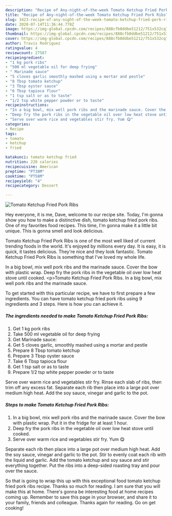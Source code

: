 ```yaml
---
description: "Recipe of Any-night-of-the-week Tomato Ketchup Fried Pork Ribs"
title: "Recipe of Any-night-of-the-week Tomato Ketchup Fried Pork Ribs"
slug: 3423-recipe-of-any-night-of-the-week-tomato-ketchup-fried-pork-ribs
date: 2020-07-14T11:36:44.778Z
image: https://img-global.cpcdn.com/recipes/888cfb0ddbe51212/751x532cq70/tomato-ketchup-fried-pork-ribs-recipe-main-photo.jpg
thumbnail: https://img-global.cpcdn.com/recipes/888cfb0ddbe51212/751x532cq70/tomato-ketchup-fried-pork-ribs-recipe-main-photo.jpg
cover: https://img-global.cpcdn.com/recipes/888cfb0ddbe51212/751x532cq70/tomato-ketchup-fried-pork-ribs-recipe-main-photo.jpg
author: Travis Rodriguez
ratingvalue: 4
reviewcount: 27587
recipeingredient:
- "1 kg pork ribs"
- "500 ml vegetable oil for deep frying"
- " Marinade sauce"
- "5 cloves garlic smoothly mashed using a mortar and pestle"
- "8 Tbsp tomato ketchup"
- "3 Tbsp oyster sauce"
- "6 Tbsp tapioca flour"
- "1 tsp salt or as to taste"
- "1/2 tsp white pepper powder or to taste"
recipeinstructions:
- "In a big bowl, mix well pork ribs and the marinade sauce. Cover the bow with plastic wrap. Put it in the fridge for at least 1 hour."
- "Deep fry the pork ribs in the vegetable oil over low heat stove until cooked."
- "Serve over warm rice and vegetables stir fry. Yum 😋"
categories:
- Recipe
tags:
- tomato
- ketchup
- fried

katakunci: tomato ketchup fried 
nutrition: 220 calories
recipecuisine: American
preptime: "PT38M"
cooktime: "PT58M"
recipeyield: "4"
recipecategory: Dessert

---
```



![Tomato Ketchup Fried Pork Ribs](https://img-global.cpcdn.com/recipes/888cfb0ddbe51212/751x532cq70/tomato-ketchup-fried-pork-ribs-recipe-main-photo.jpg)

Hey everyone, it is me, Dave, welcome to our recipe site. Today, I'm gonna show you how to make a distinctive dish, tomato ketchup fried pork ribs. One of my favorites food recipes. This time, I'm gonna make it a little bit unique. This is gonna smell and look delicious.

Tomato Ketchup Fried Pork Ribs is one of the most well liked of current trending foods in the world. It's enjoyed by millions every day. It is easy, it is quick, it tastes delicious. They're nice and they look fantastic. Tomato Ketchup Fried Pork Ribs is something that I've loved my whole life.

In a big bowl, mix well pork ribs and the marinade sauce. Cover the bow with plastic wrap. Deep fry the pork ribs in the vegetable oil over low heat stove until cooked. &lt;p&gt;Tomato Ketchup Fried Pork Ribs. In a big bowl, mix well pork ribs and the marinade sauce.


To get started with this particular recipe, we have to first prepare a few ingredients. You can have tomato ketchup fried pork ribs using 9 ingredients and 3 steps. Here is how you can achieve it.

<!--inarticleads1-->

##### The ingredients needed to make Tomato Ketchup Fried Pork Ribs:

1. Get 1 kg pork ribs
1. Take 500 ml vegetable oil for deep frying
1. Get  Marinade sauce:
1. Get 5 cloves garlic, smoothly mashed using a mortar and pestle
1. Prepare 8 Tbsp tomato ketchup
1. Prepare 3 Tbsp oyster sauce
1. Take 6 Tbsp tapioca flour
1. Get 1 tsp salt or as to taste
1. Prepare 1/2 tsp white pepper powder or to taste


Serve over warm rice and vegetables stir fry. Rinse each slab of ribs, then trim off any excess fat. Separate each rib then place into a large pot over medium high heat. Add the soy sauce, vinegar and garlic to the pot. 

<!--inarticleads2-->

##### Steps to make Tomato Ketchup Fried Pork Ribs:

1. In a big bowl, mix well pork ribs and the marinade sauce. Cover the bow with plastic wrap. Put it in the fridge for at least 1 hour.
1. Deep fry the pork ribs in the vegetable oil over low heat stove until cooked.
1. Serve over warm rice and vegetables stir fry. Yum 😋


Separate each rib then place into a large pot over medium high heat. Add the soy sauce, vinegar and garlic to the pot. Stir to evenly coat each rib with the liquid and garlic. Add the tomato ketchup and soy sauce and stir everything together. Put the ribs into a deep-sided roasting tray and pour over the sauce. 

So that is going to wrap this up with this exceptional food tomato ketchup fried pork ribs recipe. Thanks so much for reading. I am sure that you will make this at home. There's gonna be interesting food at home recipes coming up. Remember to save this page in your browser, and share it to your family, friends and colleague. Thanks again for reading. Go on get cooking!

